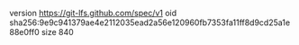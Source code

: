 version https://git-lfs.github.com/spec/v1
oid sha256:9e9c941379ae4e2112035ead2a56e120960fb7353fa11ff8d9cd25a1e88e0ff0
size 840
